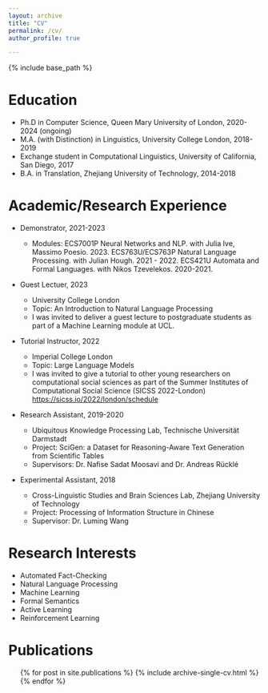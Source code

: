 ```yaml
---
layout: archive
title: "CV"
permalink: /cv/
author_profile: true

---
```


{% include base_path %}

Education
======
* Ph.D in Computer Science, Queen Mary University of London, 2020-2024 (ongoing)
* M.A. (with Distinction) in Linguistics, University College London, 2018-2019
* Exchange student in Computational Linguistics, University of California, San Diego, 2017
* B.A. in Translation, Zhejiang University of Technology, 2014-2018

Academic/Research Experience
======
* Demonstrator, 2021-2023
  * Modules: ECS7001P Neural Networks and NLP. with Julia Ive, Massimo Poesio. 2023.
             ECS763U/ECS763P Natural Language Processing. with Julian Hough. 2021 - 2022.
             ECS421U Automata and Formal Languages. with Nikos Tzevelekos. 2020-2021.

* Guest Lectuer, 2023
  * University College London
  * Topic: An Introduction to Natural Language Processing
  * I was invited to deliver a guest lecture to postgraduate students as part of a Machine Learning module at UCL.

* Tutorial Instructor, 2022
  * Imperial College London
  * Topic: Large Language Models
  * I was invited to give a tutorial to other young researchers on computational social sciences as part of the Summer Institutes of Computational Social Science (SICSS 2022-London)  https://sicss.io/2022/london/schedule

* Research Assistant, 2019-2020
  * Ubiquitous Knowledge Processing Lab, Technische Universität Darmstadt
  * Project: SciGen: a Dataset for Reasoning-Aware Text Generation from Scientific Tables
  * Supervisors: Dr. Nafise Sadat Moosavi and Dr. Andreas Rücklé

* Experimental Assistant, 2018
  * Cross-Linguistic Studies and Brain Sciences Lab, Zhejiang University of Technology
  * Project: Processing of Information Structure in Chinese 
  * Supervisor: Dr. Luming Wang
  



Research Interests
======
* Automated Fact-Checking
* Natural Language Processing
* Machine Learning
* Formal Semantics
* Active Learning
* Reinforcement Learning

Publications
======
  <ul>{% for post in site.publications %}
    {% include archive-single-cv.html %}
  {% endfor %}</ul>
  

